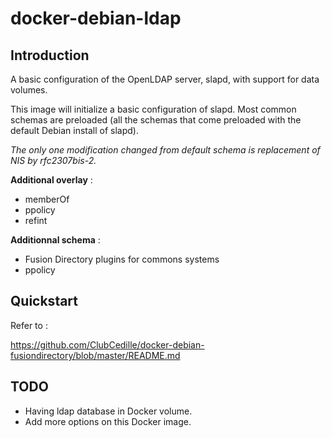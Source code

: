 # docker-debian-ldap

## Introduction

A basic configuration of the OpenLDAP server, slapd, with support for data
volumes.

This image will initialize a basic configuration of slapd. Most common schemas
are preloaded (all the schemas that come preloaded with the default Debian install of slapd).

*The only one modification changed from default schema is replacement of NIS by rfc2307bis-2.*

**Additional overlay** :

- memberOf
- ppolicy
- refint

**Additionnal schema** :

- Fusion Directory plugins for commons systems
- ppolicy

## Quickstart

Refer to :

https://github.com/ClubCedille/docker-debian-fusiondirectory/blob/master/README.md


## TODO

- Having ldap database in Docker volume.
- Add more options on this Docker image.
